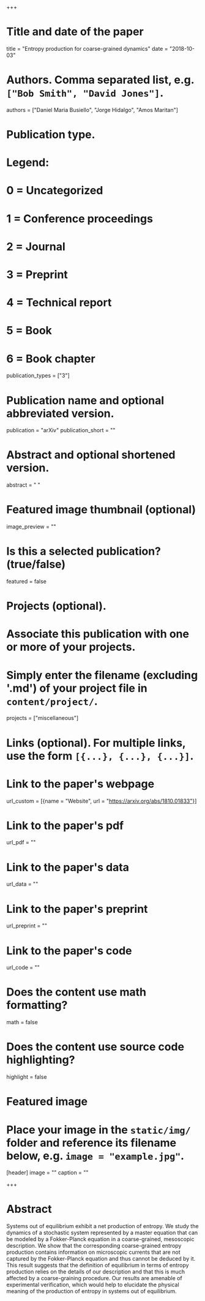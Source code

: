 +++
# Title and date of the paper
title = "Entropy production for coarse-grained dynamics"
date = "2018-10-03"

# Authors. Comma separated list, e.g. `["Bob Smith", "David Jones"]`.
authors = ["Daniel Maria Busiello", "Jorge Hidalgo", "Amos Maritan"]

# Publication type.
# Legend:
# 0 = Uncategorized
# 1 = Conference proceedings
# 2 = Journal
# 3 = Preprint
# 4 = Technical report
# 5 = Book
# 6 = Book chapter
publication_types = ["3"]

# Publication name and optional abbreviated version.
publication = "arXiv"
publication_short = ""

# Abstract and optional shortened version.
abstract = " "
# Featured image thumbnail (optional)
image_preview = ""

# Is this a selected publication? (true/false)
featured = false

# Projects (optional).
#   Associate this publication with one or more of your projects.
#   Simply enter the filename (excluding '.md') of your project file in `content/project/`.
projects = ["miscellaneous"]

# Links (optional). For multiple links, use the form `[{...}, {...}, {...}]`.
# Link to the paper's webpage
url_custom = [{name = "Website", url = "https://arxiv.org/abs/1810.01833"}]
# Link to the paper's pdf
url_pdf = ""
# Link to the paper's data
url_data = ""
# Link to the paper's preprint
url_preprint = ""
# Link to the paper's code
url_code = ""


# Does the content use math formatting?
math = false

# Does the content use source code highlighting?
highlight = false

# Featured image
# Place your image in the `static/img/` folder and reference its filename below, e.g. `image = "example.jpg"`.
[header]
image = ""
caption = ""

+++

# Abstract
Systems out of equilibrium exhibit a net production of entropy. We study the dynamics of a stochastic system represented by a master equation that can be modeled by a Fokker-Planck equation in a coarse-grained, mesoscopic description. We show that the corresponding coarse-grained entropy production contains information on microscopic currents that are not captured by the Fokker-Planck equation and thus cannot be deduced by it. This result suggests that the definition of equilibrium in terms of entropy production relies on the details of our description and that this is much affected by a coarse-graining procedure. Our results are amenable of experimental verification, which would help to elucidate the physical meaning of the production of entropy in systems out of equilibrium.
